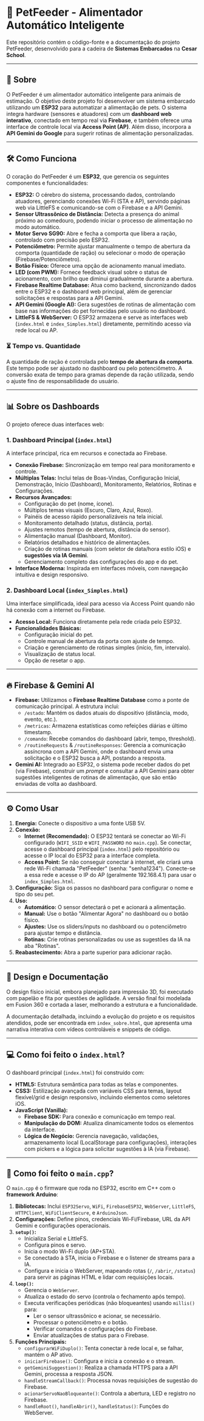 # 🐾 PetFeeder - Alimentador Automático Inteligente

Este repositório contém o código-fonte e a documentação do projeto PetFeeder, desenvolvido para a cadeira de **Sistemas Embarcados** na **Cesar School**.

---

## 📖 Sobre

O PetFeeder é um alimentador automático inteligente para animais de estimação. O objetivo deste projeto foi desenvolver um sistema embarcado utilizando um **ESP32** para automatizar a alimentação de pets. O sistema integra hardware (sensores e atuadores) com um **dashboard web interativo**, conectado em tempo real via **Firebase**, e também oferece uma interface de controle local via **Access Point (AP)**. Além disso, incorpora a **API Gemini do Google** para sugerir rotinas de alimentação personalizadas.

---

## 🛠️ Como Funciona

O coração do PetFeeder é um **ESP32**, que gerencia os seguintes componentes e funcionalidades:

* **ESP32:** O cérebro do sistema, processando dados, controlando atuadores, gerenciando conexões Wi-Fi (STA e AP), servindo páginas web via LittleFS e comunicando-se com o Firebase e a API Gemini.
* **Sensor Ultrassônico de Distância:** Detecta a presença do animal próximo ao comedouro, podendo iniciar o processo de alimentação no modo automático.
* **Motor Servo SG90:** Abre e fecha a comporta que libera a ração, controlado com precisão pelo ESP32.
* **Potenciômetro:** Permite ajustar manualmente o tempo de abertura da comporta (quantidade de ração) ou selecionar o modo de operação (Firebase/Potenciômetro).
* **Botão Físico:** Oferece uma opção de acionamento manual imediato.
* **LED (com PWM):** Fornece feedback visual sobre o status de acionamento, com brilho que diminui gradualmente durante a abertura.
* **Firebase Realtime Database:** Atua como backend, sincronizando dados entre o ESP32 e o dashboard web principal, além de gerenciar solicitações e respostas para a API Gemini.
* **API Gemini (Google AI):** Gera sugestões de rotinas de alimentação com base nas informações do pet fornecidas pelo usuário no dashboard.
* **LittleFS & WebServer:** O ESP32 armazena e serve as interfaces web (`index.html` e `index_Simples.html`) diretamente, permitindo acesso via rede local ou AP.

### ⏳ Tempo vs. Quantidade

A quantidade de ração é controlada pelo **tempo de abertura da comporta**. Este tempo pode ser ajustado no dashboard ou pelo potenciômetro. A conversão exata de tempo para gramas depende da ração utilizada, sendo o ajuste fino de responsabilidade do usuário.

---

## 📊 Sobre os Dashboards

O projeto oferece duas interfaces web:

### 1. Dashboard Principal (`index.html`)

A interface principal, rica em recursos e conectada ao Firebase.

* **Conexão Firebase:** Sincronização em tempo real para monitoramento e controle.
* **Múltiplas Telas:** Inclui telas de Boas-Vindas, Configuração Inicial, Demonstração, Início (Dashboard), Monitoramento, Relatórios, Rotinas e Configurações.
* **Recursos Avançados:**
    * Configuração do pet (nome, ícone).
    * Múltiplos temas visuais (Escuro, Claro, Azul, Roxo).
    * Painéis de acesso rápido personalizáveis na tela inicial.
    * Monitoramento detalhado (status, distância, porta).
    * Ajustes remotos (tempo de abertura, distância do sensor).
    * Alimentação manual (Dashboard, Monitor).
    * Relatórios detalhados e histórico de alimentações.
    * Criação de rotinas manuais (com seletor de data/hora estilo iOS) e **sugestões via IA Gemini**.
    * Gerenciamento completo das configurações do app e do pet.
* **Interface Moderna:** Inspirada em interfaces móveis, com navegação intuitiva e design responsivo.

### 2. Dashboard Local (`index_Simples.html`)

Uma interface simplificada, ideal para acesso via Access Point quando não há conexão com a internet ou Firebase.

* **Acesso Local:** Funciona diretamente pela rede criada pelo ESP32.
* **Funcionalidades Básicas:**
    * Configuração inicial do pet.
    * Controle manual de abertura da porta com ajuste de tempo.
    * Criação e gerenciamento de rotinas simples (início, fim, intervalo).
    * Visualização de status local.
    * Opção de resetar o app.

---

## 🔥 Firebase & Gemini AI

* **Firebase:** Utilizamos o **Firebase Realtime Database** como a ponte de comunicação principal. A estrutura inclui:
    * `/estado`: Mantém os dados atuais do dispositivo (distância, modo, evento, etc.).
    * `/metricas`: Armazena estatísticas como refeições diárias e último timestamp.
    * `/comando`: Recebe comandos do dashboard (abrir, tempo, threshold).
    * `/routineRequests` & `/routineResponses`: Gerencia a comunicação assíncrona com a API Gemini, onde o dashboard envia uma solicitação e o ESP32 busca a API, postando a resposta.
* **Gemini AI:** Integrado ao ESP32, o sistema pode receber dados do pet (via Firebase), construir um *prompt* e consultar a API Gemini para obter sugestões inteligentes de rotinas de alimentação, que são então enviadas de volta ao dashboard.

---

## ⚙️ Como Usar

1.  **Energia:** Conecte o dispositivo a uma fonte USB 5V.
2.  **Conexão:**
    * **Internet (Recomendado):** O ESP32 tentará se conectar ao Wi-Fi configurado (`WIFI_SSID` e `WIFI_PASSWORD` no `main.cpp`). Se conectar, acesse o dashboard principal (`index.html`) pelo repositório ou acesse o IP local do ESP32 para a interface completa.
    * **Access Point:** Se não conseguir conectar à internet, ele criará uma rede Wi-Fi chamada "PetFeeder" (senha: "senha1234"). Conecte-se a essa rede e acesse o IP do AP (geralmente 192.168.4.1) para usar o `index_Simples.html`.
3.  **Configuração:** Siga os passos no dashboard para configurar o nome e tipo do seu pet.
4.  **Uso:**
    * **Automático:** O sensor detectará o pet e acionará a alimentação.
    * **Manual:** Use o botão "Alimentar Agora" no dashboard ou o botão físico.
    * **Ajustes:** Use os sliders/inputs no dashboard ou o potenciômetro para ajustar tempo e distância.
    * **Rotinas:** Crie rotinas personalizadas ou use as sugestões da IA na aba "Rotinas".
5.  **Reabastecimento:** Abra a parte superior para adicionar ração.

---

## 🎨 Design e Documentação

O design físico inicial, embora planejado para impressão 3D, foi executado com papelão e fita por questões de agilidade. A versão final foi modelada em Fusion 360 e cortada a laser, melhorando a estrutura e a funcionalidade.

A documentação detalhada, incluindo a evolução do projeto e os requisitos atendidos, pode ser encontrada em `index_sobre.html`, que apresenta uma narrativa interativa com vídeos controláveis e snippets de código.

---

## 💻 Como foi feito o `index.html`?

O dashboard principal (`index.html`) foi construído com:

* **HTML5:** Estrutura semântica para todas as telas e componentes.
* **CSS3:** Estilização avançada com variáveis CSS para temas, layout flexível/grid e design responsivo, incluindo elementos como seletores iOS.
* **JavaScript (Vanilla):**
    * **Firebase SDK:** Para conexão e comunicação em tempo real.
    * **Manipulação do DOM:** Atualiza dinamicamente todos os elementos da interface.
    * **Lógica de Negócio:** Gerencia navegação, validações, armazenamento local (LocalStorage para configurações), interações com pickers e a lógica para solicitar sugestões à IA (via Firebase).

---

## 🧠 Como foi feito o `main.cpp`?

O `main.cpp` é o firmware que roda no ESP32, escrito em C++ com o **framework Arduino**:

1.  **Bibliotecas:** Inclui `ESP32Servo`, `WiFi`, `FirebaseESP32`, `WebServer`, `LittleFS`, `HTTPClient`, `WiFiClientSecure`, e `ArduinoJson`.
2.  **Configurações:** Define pinos, credenciais Wi-Fi/Firebase, URL da API Gemini e configurações operacionais.
3.  **`setup()`:**
    * Inicializa Serial e LittleFS.
    * Configura pinos e servo.
    * Inicia o modo Wi-Fi duplo (AP+STA).
    * Se conectado à STA, inicia o Firebase e o listener de streams para a IA.
    * Configura e inicia o WebServer, mapeando rotas (`/`, `/abrir`, `/status`) para servir as páginas HTML e lidar com requisições locais.
4.  **`loop()`:**
    * Gerencia o `WebServer`.
    * Atualiza o estado do servo (controla o fechamento após tempo).
    * Executa verificações periódicas (não bloqueantes) usando `millis()` para:
        * Ler o sensor ultrassônico e acionar, se necessário.
        * Processar o potenciômetro e o botão.
        * Verificar comandos e configurações do Firebase.
        * Enviar atualizações de status para o Firebase.
5.  **Funções Principais:**
    * `configurarWiFiDuplo()`: Tenta conectar à rede local e, se falhar, mantém o AP ativo.
    * `iniciarFirebase()`: Configura e inicia a conexão e o stream.
    * `getGeminiSuggestion()`: Realiza a chamada HTTPS para a API Gemini, processa a resposta JSON.
    * `handleStreamCallback()`: Processa novas requisições de sugestão do Firebase.
    * `acionarServoNaoBloqueante()`: Controla a abertura, LED e registro no Firebase.
    * `handleRoot()`, `handleAbrir()`, `handleStatus()`: Funções do WebServer.
